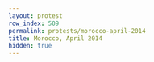 ```yaml
---
layout: protest
row_index: 509
permalink: protests/morocco-april-2014
title: Morocco, April 2014
hidden: true
---
```

